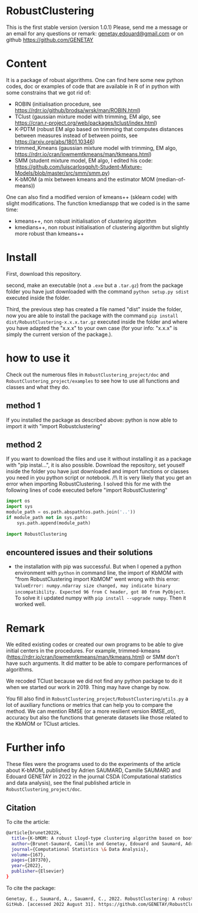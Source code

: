 # RobustClustering

This is the first stable version (version 1.0.1)
Please, send me a message or an email for any questions or remark: genetay.edouard@gmail.com
or on github https://github.com/GENETAY

# Content
It is a package of robust algorithms. One can find here some new python codes, doc or examples of code that are available in R of in python with some constrains that we got rid of:
- ROBIN (initialisation procedure, see https://rdrr.io/github/brodsa/wrsk/man/ROBIN.html)
- TClust (gaussian mixture model with trimming, EM algo, see https://cran.r-project.org/web/packages/tclust/index.html)
- K-PDTM (robust EM algo based on trimming that computes distances between measures instead of between points, see https://arxiv.org/abs/1801.10346)
- trimmed_Kmeans (gaussian mixture model with trimming, EM algo, https://rdrr.io/cran/lowmemtkmeans/man/tkmeans.html)
- SMM (student mixture model, EM algo, I edited his code: https://github.com/luiscarlosgph/t-Student-Mixture-Models/blob/master/src/smm/smm.py)
- K-bMOM (a mix between kmeans and the estimator MOM (median-of-means))

One can also find a modified version of kmeans++ (sklearn code) with slight modifications. The function kmedianspp that we coded is in the same time:
- kmeans++, non robust initialisation of clustering algorithm
- kmedians++, non robust initialisation of clustering algorithm but slightly more robust than kmeans++

# Install
First, download this repository.

second, make an executable (not a `.exe` but a `.tar.gz`) from the package folder you have just downloaded with the command `python setup.py sdist` executed inside the folder.

Third, the previous step has created a file named "dist" inside the folder, now you are able to install the package with the command `pip install dist/RobustClustering-x.x.x.tar.gz` executed inside the folder and where you have adapted the "x.x.x" to your own case (for your info: "x.x.x" is simply the current version of the package.).

# how to use it

Check out the numerous files in `RobustClustering_project/doc` and `RobustClustering_project/examples` to see how to use all functions and classes and what they do.

## method 1
If you installed the package as described above: python is now able to import it with "import Robustclustering"


## method 2
If you want to download the files and use it without installing it as a package with "pip instal...", it is also possible. Download the repository, set youself inside the folder you have just downloaded and import functions or classes you need in you python script or notebook.
/!\ It is very likely that you get an error when importing RobustClustering. I solved this for me with the following lines of code executed before "import RobustClustering"

```python
import os
import sys
module_path = os.path.abspath(os.path.join('..'))
if module_path not in sys.path:
    sys.path.append(module_path)
   
import RobustClustering
```

## encountered issues and their solutions

- the installation with pip was successful. But when I opened a python environment with `python` in command line, the import of KbMOM with "from RobustClustering import KbMOM" went wrong with this error: `ValueError: numpy.ndarray size changed, may indicate binary incompatibility. Expected 96 from C header, got 80 from PyObject`. To solve it i updated numpy with `pip install --upgrade numpy`. Then it worked well.

# Remark
We edited existing codes or created our own programs to be able to give initial centers in the procedures. For example, trimmed-kmeans (https://rdrr.io/cran/lowmemtkmeans/man/tkmeans.html) or SMM don't have such arguments. It did matter to be able to compare performances of algorithms.

We recoded TClust because we did not find any python package to do it when we started our work in 2019. Thing may have change by now.

You fill also find in `RobustClustering_project/RobustClustering/utils.py` a lot of auxiliary functions or metrics that can help you to compare the method. We can mention RMSE (or a more resilient version RMSE_ot), accuracy but also the functions that generate datasets like those related to the KbMOM or TClust  articles.

# Further info
These files were the programs used to do the experiments of the article about K-bMOM, published by Adrien SAUMARD, Camille SAUMARD and Edouard GENETAY in 2022 in the journal CSDA (Computational statistics and data analysis), see the final published article in `RobustClustering_project/doc`.

## Citation
To cite the article:
```bash
@article{brunet2022k,
  title={K-bMOM: A robust Lloyd-type clustering algorithm based on bootstrap median-of-means},
  author={Brunet-Saumard, Camille and Genetay, Edouard and Saumard, Adrien},
  journal={Computational Statistics \& Data Analysis},
  volume={167},
  pages={107370},
  year={2022},
  publisher={Elsevier}
}
```

To cite the package:
```bash
Genetay, E., Saumard, A., Sauamrd, C., 2022. RobustClustering: A robust clustering python package.
GitHub. [accessed 2022 August 31]. https://github.com/GENETAY/RobustClustering_project.
```